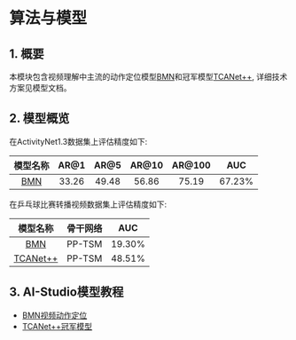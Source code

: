 # 算法与模型

## 1. 概要

本模块包含视频理解中主流的动作定位模型[BMN](BMN.md)和冠军模型[TCANet++](TCANet++.md), 详细技术方案见模型文档。

## 2. 模型概览

在ActivityNet1.3数据集上评估精度如下:

| 模型名称 | AR@1 | AR@5 | AR@10 | AR@100 | AUC |
| :---: | :---: | :---: | :---: | :---: | :---: |
| [BMN](BMN.md) | 33.26 | 49.48 | 56.86 | 75.19 | 67.23% |

在乒乓球比赛转播视频数据集上评估精度如下:

| 模型名称 | 骨干网络 | AUC |
| :------: | :----------: | :----: |
| [BMN](BMN.md) | PP-TSM | 19.30% |
| [TCANet++](TCANet++.md) | PP-TSM | 48.51% | 

## 3. AI-Studio模型教程

- [BMN视频动作定位](https://aistudio.baidu.com/aistudio/projectdetail/2250674)
- [TCANet++冠军模型](https://aistudio.baidu.com/aistudio/projectdetail/3545680)
